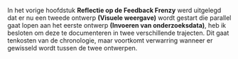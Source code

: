 In het vorige hoofdstuk __Reflectie op de Feedback Frenzy__ werd uitgelegd dat er nu een tweede ontwerp __(Visuele weergave)__ wordt gestart die parallel gaat lopen aan het eerste ontwerp __(Invoeren van onderzoeksdata)__, heb ik besloten om deze te documenteren in twee verschillende trajecten. Dit gaat tenkosten van de chronologie, maar voortkomt verwarring wanneer er gewisseld wordt tussen de twee ontwerpen.